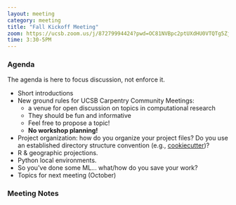 ```yaml
---
layout: meeting
category: meeting
title: "Fall Kickoff Meeting"
zoom: https://ucsb.zoom.us/j/87279994424?pwd=OC81NVBpc2ptUXdHU0VTQTg5ZjRndz09
time: 3:30-5PM
---
```


### Agenda

The agenda is here to focus discussion, not enforce it.

- Short introductions
- New ground rules for UCSB Carpentry Community Meetings:
    - a venue for open discussion on topics in computational research
    - They should be fun and informative
    - Feel free to propose a topic!
    - __No workshop planning!__
- Project organization: how do you organize your project files? Do you use an established directory structure convention (e.g., [cookiecutter](https://drivendata.github.io/cookiecutter-data-science/#directory-structure))?  
- R & geographic projections.
- Python local environments.
- So you've done some ML... what/how do you save your work?
- Topics for next meeting (October)

### Meeting Notes